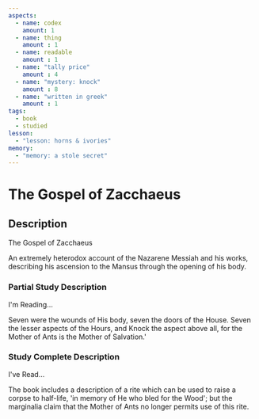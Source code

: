 ```yaml
---
aspects: 
  - name: codex
    amount: 1
  - name: thing
    amount : 1
  - name: readable
    amount : 1
  - name: "tally price"
    amount : 4
  - name: "mystery: knock"
    amount : 8
  - name: "written in greek"
    amount : 1
tags:
  - book
  - studied
lesson:
  - "lesson: horns & ivories"
memory:
  - "memory: a stole secret"
---
```


# The Gospel of Zacchaeus

## Description
The Gospel of Zacchaeus

An extremely heterodox account of the Nazarene Messiah and his works, describing his ascension to the Mansus through the opening of his body.
### Partial Study Description
I'm Reading...

Seven were the wounds of His body, seven the doors of the House. Seven the lesser aspects of the Hours, and Knock the aspect above all, for the Mother of Ants is the Mother of Salvation.'
### Study Complete Description
I've Read...

The book includes a description of a rite which can be used to raise a corpse to half-life, 'in memory of He who bled for the Wood'; but the marginalia claim that the Mother of Ants no longer permits use of this rite.